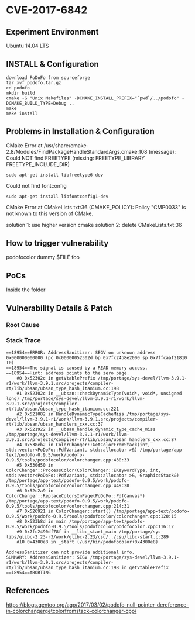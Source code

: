# CVE-2017-6842

## Experiment Environment
Ubuntu 14.04 LTS

## INSTALL & Configuration
```
download PoDoFo from sourceforge
tar xvf podofo.tar.gz
cd podofo 
mkdir build
cmake -G "Unix Makefiles" -DCMAKE_INSTALL_PREFIX="`pwd`/../podofo" -DCMAKE_BUILD_TYPE=Debug ..
make
make install
```

## Problems in Installation & Configuration
CMake Error at /usr/share/cmake-2.8/Modules/FindPackageHandleStandardArgs.cmake:108 (message):  
  Could NOT find FREETYPE (missing: FREETYPE\_LIBRARY FREETYPE\_INCLUDE\_DIR)  
```
sudo apt-get install libfreetype6-dev
```

Could not find fontconfig
```
sudo apt-get install libfontconfig1-dev
```
CMake Error at CMakeLists.txt:36 (CMAKE\_POLICY):
Policy "CMP0033" is not known to this version of CMake.

solution 1: use higher version cmake
solution 2: delete CMakeLists.txt:36

## How to trigger vulnerability
podofocolor dummy $FILE foo

## PoCs
Inside the folder

## Vulnerability Details & Patch

### Root Cause

### Stack Trace
```
==18954==ERROR: AddressSanitizer: SEGV on unknown address 0x000000000000 (pc 0x00000052302d bp 0x7fc24b8e2000 sp 0x7ffcaaf21810 T0)
==18954==The signal is caused by a READ memory access.
==18954==Hint: address points to the zero page.
    #0 0x52302c in getVtablePrefix /tmp/portage/sys-devel/llvm-3.9.1-r1/work/llvm-3.9.1.src/projects/compiler-rt/lib/ubsan/ubsan_type_hash_itanium.cc:198
    #1 0x52302c in __ubsan::checkDynamicType(void*, void*, unsigned long) /tmp/portage/sys-devel/llvm-3.9.1-r1/work/llvm-3.9.1.src/projects/compiler-rt/lib/ubsan/ubsan_type_hash_itanium.cc:221
    #2 0x521082 in HandleDynamicTypeCacheMiss /tmp/portage/sys-devel/llvm-3.9.1-r1/work/llvm-3.9.1.src/projects/compiler-rt/lib/ubsan/ubsan_handlers_cxx.cc:37
    #3 0x521922 in __ubsan_handle_dynamic_type_cache_miss /tmp/portage/sys-devel/llvm-3.9.1-r1/work/llvm-3.9.1.src/projects/compiler-rt/lib/ubsan/ubsan_handlers_cxx.cc:87
    #4 0x538eb2 in ColorChanger::GetColorFromStack(int, std::vector<PoDoFo::PdfVariant, std::allocator >&) /tmp/portage/app-text/podofo-0.9.5/work/podofo-0.9.5/tools/podofocolor/colorchanger.cpp:430:33
    #5 0x530d50 in ColorChanger::ProcessColor(ColorChanger::EKeywordType, int, std::vector<PoDoFo::PdfVariant, std::allocator >&, GraphicsStack&) /tmp/portage/app-text/podofo-0.9.5/work/podofo-0.9.5/tools/podofocolor/colorchanger.cpp:449:28
    #6 0x52c2a9 in ColorChanger::ReplaceColorsInPage(PoDoFo::PdfCanvas*) /tmp/portage/app-text/podofo-0.9.5/work/podofo-0.9.5/tools/podofocolor/colorchanger.cpp:214:31
    #7 0x526921 in ColorChanger::start() /tmp/portage/app-text/podofo-0.9.5/work/podofo-0.9.5/tools/podofocolor/colorchanger.cpp:120:15
    #8 0x523b8d in main /tmp/portage/app-text/podofo-0.9.5/work/podofo-0.9.5/tools/podofocolor/podofocolor.cpp:116:12
    #9 0x7fc2490df78f in __libc_start_main /tmp/portage/sys-libs/glibc-2.23-r3/work/glibc-2.23/csu/../csu/libc-start.c:289
    #10 0x4300e8 in _start (/usr/bin/podofocolor+0x4300e8)

AddressSanitizer can not provide additional info.
SUMMARY: AddressSanitizer: SEGV /tmp/portage/sys-devel/llvm-3.9.1-r1/work/llvm-3.9.1.src/projects/compiler-rt/lib/ubsan/ubsan_type_hash_itanium.cc:198 in getVtablePrefix
==18954==ABORTING
```

## References
https://blogs.gentoo.org/ago/2017/03/02/podofo-null-pointer-dereference-in-colorchangergetcolorfromstack-colorchanger-cpp/


